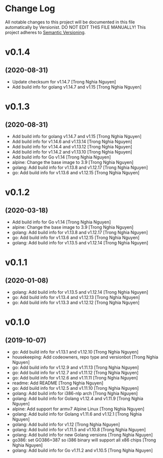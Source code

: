 # Change Log

All notable changes to this project will be documented in this file
automatically by Versionist. DO NOT EDIT THIS FILE MANUALLY!
This project adheres to [Semantic Versioning](http://semver.org/).

# v0.1.4
## (2020-08-31)

* Update checksum for v1.14.7 [Trong Nghia Nguyen]
* Add build info for golang v1.14.7 and v1.15 [Trong Nghia Nguyen]

# v0.1.3
## (2020-08-31)

* Add build info for golang v1.14.7 and v1.15 [Trong Nghia Nguyen]
* Add build info for v1.14.6 and v1.13.14 [Trong Nghia Nguyen]
* Add build info for v1.14.4 and v1.13.12 [Trong Nghia Nguyen]
* Add build info for v1.14.2 and v1.13.10 [Trong Nghia Nguyen]
* Add build info for Go v1.14 [Trong Nghia Nguyen]
* alpine: Change the base image to 3.9 [Trong Nghia Nguyen]
* golang: Add build info for v1.13.8 and v1.12.17 [Trong Nghia Nguyen]
* go: Add build info for v1.13.6 and v1.12.15 [Trong Nghia Nguyen]

# v0.1.2
## (2020-03-18)

* Add build info for Go v1.14 [Trong Nghia Nguyen]
* alpine: Change the base image to 3.9 [Trong Nghia Nguyen]
* golang: Add build info for v1.13.8 and v1.12.17 [Trong Nghia Nguyen]
* go: Add build info for v1.13.6 and v1.12.15 [Trong Nghia Nguyen]
* golang: Add build info for v1.13.5 and v1.12.14 [Trong Nghia Nguyen]

# v0.1.1
## (2020-01-08)

* golang: Add build info for v1.13.5 and v1.12.14 [Trong Nghia Nguyen]
* go: Add build info for v1.13.4 and v1.12.13 [Trong Nghia Nguyen]
* go: Add build info for v1.13.3 and v1.12.12 [Trong Nghia Nguyen]

# v0.1.0
## (2019-10-07)

* go: Add build info for v1.13.1 and v1.12.10 [Trong Nghia Nguyen]
* housekeeping: Add codeowners, repo type and versionbot [Trong Nghia Nguyen]
* go: Add build info for v1.12.9 and v1.11.13 [Trong Nghia Nguyen]
* go: Add build info for v1.12.7 and v1.11.12 [Trong Nghia Nguyen]
* go: Add build info for v1.12.6 and v1.11.11 [Trong Nghia Nguyen]
* readme: Add README [Trong Nghia Nguyen]
* go: Add build info for v1.12.5 and v1.11.10 [Trong Nghia Nguyen]
* golang: Add build info for i386-nlp arch [Trong Nghia Nguyen]
* golang: Add build info for Golang v1.12.4 and v1.11.9 [Trong Nghia Nguyen]
* alpine: Add support for armv7 Alpine Linux [Trong Nghia Nguyen]
* golang: Add build info for Golang v1.11.6 and v1.12.1 [Trong Nghia Nguyen]
* golang: Add build info for v1.12 [Trong Nghia Nguyen]
* golang: Add build info for v1.11.5 and v1.10.8 [Trong Nghia Nguyen]
* golang: Add build info for new Golang versions [Trong Nghia Nguyen]
* go386: set GO386=387 so i386 binary will support all x86 chips [Trong Nghia Nguyen]
* golang: Add build info for Go v1.11.2 and v1.10.5 [Trong Nghia Nguyen]

